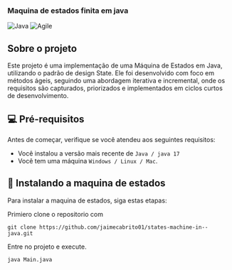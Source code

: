 ### Maquina de estados finita em java
![Java](https://img.shields.io/badge/Java-ED8B00?style=for-the-badge&logo=java&logoColor=white)
![Agile](https://img.shields.io/badge/Agile-5C2D91?style=for-the-badge&logo=agile&logoColor=white)
## Sobre o projeto
Este projeto é uma implementação de uma Máquina de Estados em Java, utilizando o padrão de design State. Ele foi desenvolvido com foco em métodos ágeis, seguindo uma abordagem iterativa e incremental, onde os requisitos são capturados, priorizados e implementados em ciclos curtos de desenvolvimento.

## 💻 Pré-requisitos

Antes de começar, verifique se você atendeu aos seguintes requisitos:

- Você instalou a versão mais recente de `Java / java 17` 
- Você tem uma máquina `Windows / Linux / Mac`. 

## 🚀 Instalando a maquina de estados 

Para instalar a maquina de estados, siga estas etapas:

Primiero clone o repositorio com 
```
git clone https://github.com/jaimecabrito01/states-machine-in--java.git
```
Entre no projeto e execute.
```
java Main.java
```
